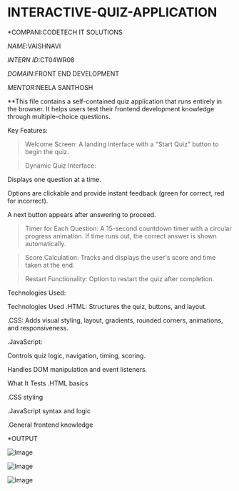 # INTERACTIVE-QUIZ-APPLICATION


*COMPANI:CODETECH IT SOLUTIONS

*NAME*:VAISHNAVI

*INTERN ID*:CT04WR08

*DOMAIN*:FRONT END DEVELOPMENT

*MENTOR*:NEELA SANTHOSH

**This file contains a self-contained quiz application that runs entirely in the browser. It helps users test their frontend development knowledge through multiple-choice questions.

Key Features:
> Welcome Screen:
A landing interface with a "Start Quiz" button to begin the quiz.

> Dynamic Quiz Interface:

Displays one question at a time.

Options are clickable and provide instant feedback (green for correct, red for incorrect).

A next button appears after answering to proceed.

>Timer for Each Question:
A 15-second countdown timer with a circular progress animation. If time runs out, the correct answer is shown automatically.

>Score Calculation:
Tracks and displays the user's score and time taken at the end.

>Restart Functionality:
Option to restart the quiz after completion.


 Technologies Used:

Technologies Used
.HTML: Structures the quiz, buttons, and layout.

.CSS: Adds visual styling, layout, gradients, rounded corners, animations, and responsiveness.

.JavaScript:

Controls quiz logic, navigation, timing, scoring.

Handles DOM manipulation and event listeners.


What It Tests
.HTML basics

.CSS styling

.JavaScript syntax and logic

.General frontend knowledge

*OUTPUT


![Image](https://github.com/user-attachments/assets/9f9e576e-c7b2-40b8-97c6-2e15bcb18253)[](url)





![Image](https://github.com/user-attachments/assets/6f3f9f74-79de-4825-b343-d953e6188827)[](url)






![Image](https://github.com/user-attachments/assets/47979b46-499d-457f-9815-17306d906313)[](url)





